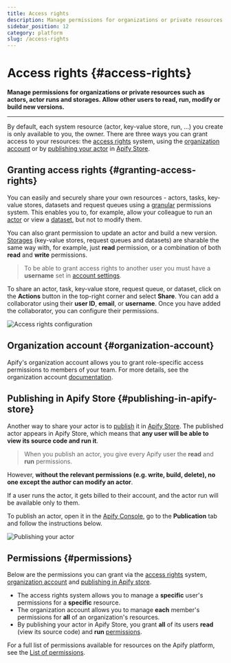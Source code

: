 ```yaml
---
title: Access rights
description: Manage permissions for organizations or private resources such as actors, actor runs and storages. Allow other users to read, run, modify or build new versions.
sidebar_position: 12
category: platform
slug: /access-rights
---
```


# Access rights {#access-rights}

**Manage permissions for organizations or private resources such as actors, actor runs and storages. Allow other users to read, run, modify or build new versions.**

---

By default, each system resource (actor, key-value store, run, ...) you create is only available to you, the owner. There are three ways you can grant access to your resources: the [access rights](#granting-access-rights) system, using the [organization account](#organization-account) or by [publishing your actor](#publishing-in-apify-store) in [Apify Store](https://apify.com/store).

## Granting access rights {#granting-access-rights}

You can easily and securely share your own resources - actors, tasks, key-value stores, datasets and request queues using a [granular](https://www.google.com/search?client=firefox-b-d&q=define+granular+permissions) permissions system. This enables you to, for example, allow your colleague to run an [actor](../actors/index.md) or view a [dataset](../storage/dataset.md), but not to modify them.

You can also grant permission to update an actor and build a new version.
[Storages](../storage/index.md) (key-value stores, request queues and datasets) are sharable the same way with, for example, just **read** permission, or a combination of both **read** and **write** permissions.

> To be able to grant access rights to another user you must have a **username** set in [account settings](https://console.apify.com/account?tab=settings).

To share an actor, task, key-value store, request queue, or dataset, click on the **Actions** button in the top-right corner and select **Share**. You can add a collaborator using their **user ID**, **email**, or **username**. Once you have added the collaborator, you can configure their permissions.

![Access rights configuration](../images/access-rights.png)

## Organization account {#organization-account}

Apify's organization account allows you to grant role-specific access permissions to members of your team. For more details, see the organization account [documentation](./organization_account/index.md).

## Publishing in Apify Store {#publishing-in-apify-store}

Another way to share your actor is to [publish](../actors/publishing/publish) it in [Apify Store](https://apify.com/store). The published actor appears in Apify Store, which means that **any user will be able to view its source code and run it**.

> When you publish an actor, you give every Apify user the **read** and **run** permissions.

However, **without the relevant permissions (e.g. write, build, delete), no one except the author can modify an actor**.

If a user runs the actor, it gets billed to their account, and the actor run will be available only to them.

To publish an actor, open it in the [Apify Console](https://console.apify.com), go to the **Publication** tab and follow the instructions below.

![Publishing your actor](../images/publication.png)

## Permissions {#permissions}

Below are the permissions you can grant via the [access rights](#granting-access-rights) system, [organization account](./organization_account/index.md) and [publishing in Apify store](../actors/publishing).

* The access rights system allows you to manage a **specific** user's permissions for a **specific** resource.
* The organization account allows you to manage **each** member's permissions for **all** of an organization's resources.
* By publishing your actor in Apify Store, you grant **all** of its users **read** (view its source code) and **run** [permissions](./list_of_permissions.md).

For a full list of permissions available for resources on the Apify platform, see the [List of permissions](./list_of_permissions.md).

